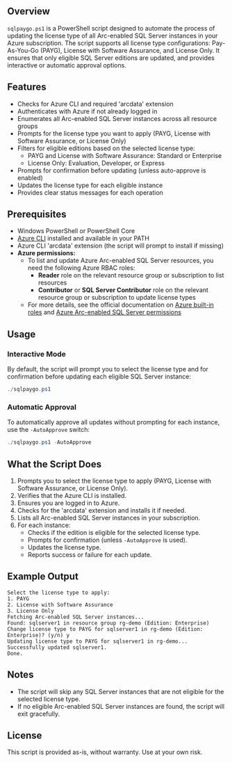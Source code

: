 ## Overview

`sqlpaygo.ps1` is a PowerShell script designed to automate the process of updating the license type of all Arc-enabled SQL Server instances in your Azure subscription. The script supports all license type configurations: Pay-As-You-Go (PAYG), License with Software Assurance, and License Only. It ensures that only eligible SQL Server editions are updated, and provides interactive or automatic approval options.

## Features
- Checks for Azure CLI and required 'arcdata' extension
- Authenticates with Azure if not already logged in
- Enumerates all Arc-enabled SQL Server instances across all resource groups
- Prompts for the license type you want to apply (PAYG, License with Software Assurance, or License Only)
- Filters for eligible editions based on the selected license type:
  - PAYG and License with Software Assurance: Standard or Enterprise
  - License Only: Evaluation, Developer, or Express
- Prompts for confirmation before updating (unless auto-approve is enabled)
- Updates the license type for each eligible instance
- Provides clear status messages for each operation

## Prerequisites
- Windows PowerShell or PowerShell Core
- [Azure CLI](https://docs.microsoft.com/en-us/cli/azure/install-azure-cli) installed and available in your PATH
- Azure CLI 'arcdata' extension (the script will prompt to install if missing)
- **Azure permissions:**
  - To list and update Azure Arc-enabled SQL Server resources, you need the following Azure RBAC roles:
    - **Reader** role on the relevant resource group or subscription to list resources
    - **Contributor** or **SQL Server Contributor** role on the relevant resource group or subscription to update license types
  - For more details, see the official documentation on [Azure built-in roles](https://learn.microsoft.com/en-us/azure/role-based-access-control/built-in-roles) and [Azure Arc-enabled SQL Server permissions](https://learn.microsoft.com/en-us/azure/azure-arc/data/azure-arc-sql-server-security#required-permissions)

## Usage

### Interactive Mode
By default, the script will prompt you to select the license type and for confirmation before updating each eligible SQL Server instance:

```powershell
./sqlpaygo.ps1
```

### Automatic Approval
To automatically approve all updates without prompting for each instance, use the `-AutoApprove` switch:

```powershell
./sqlpaygo.ps1 -AutoApprove
```

## What the Script Does
1. Prompts you to select the license type to apply (PAYG, License with Software Assurance, or License Only).
2. Verifies that the Azure CLI is installed.
3. Ensures you are logged in to Azure.
4. Checks for the 'arcdata' extension and installs it if needed.
5. Lists all Arc-enabled SQL Server instances in your subscription.
6. For each instance:
    - Checks if the edition is eligible for the selected license type.
    - Prompts for confirmation (unless `-AutoApprove` is used).
    - Updates the license type.
    - Reports success or failure for each update.

## Example Output
```
Select the license type to apply:
1. PAYG
2. License with Software Assurance
3. License Only
Fetching Arc-enabled SQL Server instances...
Found: sqlserver1 in resource group rg-demo (Edition: Enterprise)
Change license type to PAYG for sqlserver1 in rg-demo (Edition: Enterprise)? (y/n) y
Updating license type to PAYG for sqlserver1 in rg-demo...
Successfully updated sqlserver1.
Done.
```

## Notes
- The script will skip any SQL Server instances that are not eligible for the selected license type.
- If no eligible Arc-enabled SQL Server instances are found, the script will exit gracefully.

## License
This script is provided as-is, without warranty. Use at your own risk.
